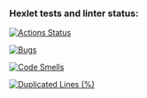 ### Hexlet tests and linter status:
[![Actions Status](https://github.com/Stasylexie/python-project-49/actions/workflows/hexlet-check.yml/badge.svg)](https://github.com/Stasylexie/python-project-49/actions)

[![Bugs](https://sonarcloud.io/api/project_badges/measure?project=Stasylexie_python-project-49&metric=bugs)](https://sonarcloud.io/summary/new_code?id=Stasylexie_python-project-49)

[![Code Smells](https://sonarcloud.io/api/project_badges/measure?project=Stasylexie_python-project-49&metric=code_smells)](https://sonarcloud.io/summary/new_code?id=Stasylexie_python-project-49)

[![Duplicated Lines (%)](https://sonarcloud.io/api/project_badges/measure?project=Stasylexie_python-project-49&metric=duplicated_lines_density)](https://sonarcloud.io/summary/new_code?id=Stasylexie_python-project-49)
